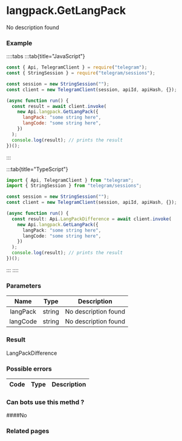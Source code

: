 # langpack.GetLangPack

No description found

### [](#example)Example

::::tabs
:::tab{title="JavaScript"}

```js
const { Api, TelegramClient } = require("telegram");
const { StringSession } = require("telegram/sessions");

const session = new StringSession("");
const client = new TelegramClient(session, apiId, apiHash, {});

(async function run() {
  const result = await client.invoke(
    new Api.langpack.GetLangPack({
      langPack: "some string here",
      langCode: "some string here",
    })
  );
  console.log(result); // prints the result
})();
```

:::

:::tab{title="TypeScript"}

```ts
import { Api, TelegramClient } from "telegram";
import { StringSession } from "telegram/sessions";

const session = new StringSession("");
const client = new TelegramClient(session, apiId, apiHash, {});

(async function run() {
  const result: Api.LangPackDifference = await client.invoke(
    new Api.langpack.GetLangPack({
      langPack: "some string here",
      langCode: "some string here",
    })
  );
  console.log(result); // prints the result
})();
```

:::
::::

### [](#parameters)Parameters

|   Name   | Type   | Description          |
| :------: | ------ | -------------------- |
| langPack | string | No description found |
| langCode | string | No description found |

### [](#result)Result

LangPackDifference

### [](#possible-errors)Possible errors

| Code | Type | Description |
| :--: | ---- | ----------- |

### [](#can-bots-use-this-method)Can bots use this methd ?

####No

### [](#related-pages)Related pages
